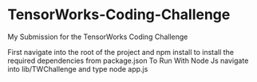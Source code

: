 # TensorWorks-Coding-Challenge
My Submission for the TensorWorks Coding Challenge

First navigate into the root of the project and npm install to install the required dependencies from package.json 
To Run With Node Js navigate into lib/TWChallenge and type node app.js
